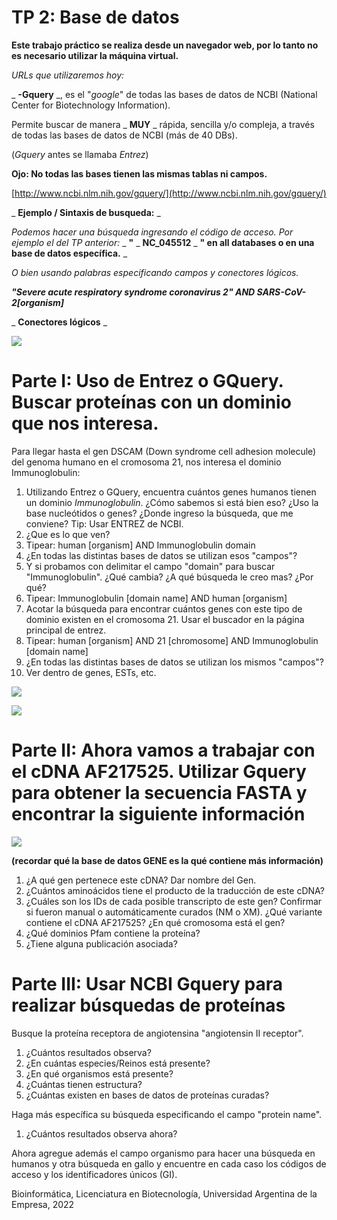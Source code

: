 # TP 2: Base de datos

**Este trabajo práctico se realiza desde un navegador web, por lo tanto no es necesario utilizar la máquina virtual.**

_URLs que utilizaremos hoy:_

_ **-Gquery** _, es el "_google_" de todas las bases de datos de NCBI (National Center for Biotechnology Information).

Permite buscar de manera _ **MUY** _ rápida, sencilla y/o compleja, a través de todas las bases de datos de NCBI (más de 40 DBs).

(_Gquery_ antes se llamaba _Entrez_)

**Ojo: No todas las bases tienen las mismas tablas ni campos.**

[http://www.ncbi.nlm.nih.gov/gquery/](http://www.ncbi.nlm.nih.gov/gquery/)

_ **Ejemplo / Sintaxis de busqueda:** _

_Podemos hacer una búsqueda ingresando el código de acceso. Por ejemplo el del TP anterior:_ _ **"** _ **NC\_045512** _ **" en all databases o en una base de datos específica.** _

_O bien usando palabras especificando campos y conectores lógicos._

_**"Severe acute respiratory syndrome coronavirus 2" AND SARS-CoV-2[organism]**_

_ **Conectores lógicos** _

![](RackMultipart20230310-1-7kwfa1_html_e72a6be733ec5589.png)

# Parte I: Uso de Entrez o GQuery. Buscar proteínas con un dominio que nos interesa.

Para llegar hasta el gen DSCAM (Down syndrome cell adhesion molecule) del genoma humano en el cromosoma 21, nos interesa el dominio Immunoglobulin:

1. Utilizando Entrez o GQuery, encuentra cuántos genes humanos tienen un dominio _Immunoglobulin_. ¿Cómo sabemos si está bien eso? ¿Uso la base nucleótidos o genes? ¿Donde ingreso la búsqueda, que me conviene? Tip: Usar ENTREZ de NCBI.
  1. ¿Que es lo que ven?
  2. Tipear: human [organism] AND Immunoglobulin domain
  3. ¿En todas las distintas bases de datos se utilizan esos "campos"?
2. Y si probamos con delimitar el campo "domain" para buscar "Immunoglobulin". ¿Qué cambia? ¿A qué búsqueda le creo mas? ¿Por qué?
3. Tipear: Immunoglobulin [domain name] AND human [organism]
4. Acotar la búsqueda para encontrar cuántos genes con este tipo de dominio existen en el cromosoma 21. Usar el buscador en la página principal de entrez.
5. Tipear: human [organism] AND 21 [chromosome] AND Immunoglobulin [domain name]
  1. ¿En todas las distintas bases de datos se utilizan los mismos "campos"?
  2. Ver dentro de genes, ESTs, etc.

![](RackMultipart20230310-1-7kwfa1_html_45f35879539980f1.png)

![](RackMultipart20230310-1-7kwfa1_html_1eb390ac83eeb949.png)

# Parte II: Ahora vamos a trabajar con el cDNA AF217525. Utilizar Gquery para obtener la secuencia FASTA y encontrar la siguiente información

![](RackMultipart20230310-1-7kwfa1_html_b3c88ac2de8eeb56.png)

**(recordar qué la base de datos GENE es la qué contiene más información)**

1. ¿A qué gen pertenece este cDNA? Dar nombre del Gen.
2. ¿Cuántos aminoácidos tiene el producto de la traducción de este cDNA?
3. ¿Cuáles son los IDs de cada posible transcripto de este gen? Confirmar si fueron manual o automáticamente curados (NM o XM). ¿Qué variante contiene el cDNA AF217525? ¿En qué cromosoma está el gen?
4. ¿Qué dominios Pfam contiene la proteína?
5. ¿Tiene alguna publicación asociada?

# Parte III: Usar NCBI Gquery para realizar búsquedas de proteínas

Busque la proteína receptora de angiotensina "angiotensin II receptor".

1. ¿Cuántos resultados observa?
2. ¿En cuántas especies/Reinos está presente?
3. ¿En qué organismos está presente?
4. ¿Cuántas tienen estructura?
5. ¿Cuántas existen en bases de datos de proteínas curadas?

Haga más específica su búsqueda especificando el campo "protein name".

1. ¿Cuántos resultados observa ahora?

Ahora agregue además el campo organismo para hacer una búsqueda en humanos y otra búsqueda en gallo y encuentre en cada caso los códigos de acceso y los identificadores únicos (GI).

Bioinformática, Licenciatura en Biotecnología, Universidad Argentina de la Empresa, 2022
